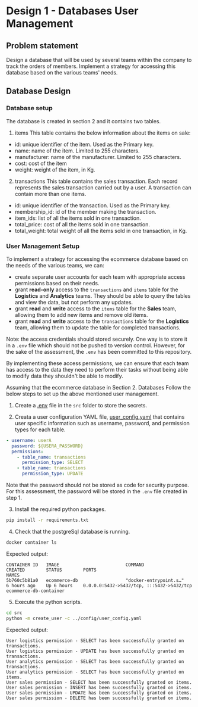 # Design 1 - Databases User Management

## Problem statement
Design a database that will be used by several teams within the company to track the orders of members. Implement a strategy for accessing this database based on the various teams' needs.

## Database Design

### Database setup
The database is created in section 2 and it contains two tables.
1. items
This table contains the below information about the items on sale:
- id: unique identifier of the item. Used as the Primary key.
- name: name of the item. Limited to 255 characters.
- manufacturer: name of the manufacturer. Limited to 255 characters.
- cost: cost of the item
- weight: weight of the item, in Kg.

2. transactions
This table contains the sales transaction. Each record represents the sales transaction carried out by a user. A transaction can contain more than one items.
- id: unique identifier of the transaction. Used as the Primary key.
- membership_id: id of the member making the transaction.
- item_ids: list of all the items sold in one transaction.
- total_price: cost of all the items sold in one transaction.
- total_weight: total weight of all the items sold in one transaction, in Kg.

### User Management Setup
To implement a strategy for accessing the ecommerce database based on the needs of the various teams, we can:
- create separate user accounts for each team with appropriate access permissions based on their needs.
- grant **read-only** access to the `transactions` and `items` table for the **Logistics** and **Analytics** teams. They should be able to query the tables and view the data, but not perform any updates.
- grant **read** and **write** access to the `items` table for the **Sales** team, allowing them to add new items and remove old items.
- grant **read** and **write** access to the `transactions` table for the **Logistics** team, allowing them to update the table for completed transactions.

Note: the access credentials should stored securely. One way is to store it in a `.env` file which should not be pushed to version control. However, for the sake of the assessment, the `.env` has been committed to this repository.

By implementing these access permissions, we can ensure that each team has access to the data they need to perform their tasks without being able to modify data they shouldn't be able to modify.

Assuming that the ecommerce database in Section 2. Databases
Follow the below steps to set up the above mentioned user management.

1. Create a [.env](/3_system_design/design_1/src/.env) file in the `src` folder to store the secrets.

2. Creata a user configuration YAML file, [user_config.yaml](/3_system_design/design_1/config/user_config.yaml) that contains user specific information such as username, password, and permission types for each table.
```yaml
- username: userA
  password: ${USERA_PASSWORD}
  permissions:
    - table_name: transactions
      permission_type: SELECT
    - table_name: transactions
      permission_type: UPDATE
```
Note that the password should not be stored as code for security purpose. For this assessment, the password will be stored in the `.env` file created in step 1.

3. Install the required python packages.
```bash
pip install -r requirements.txt 
```

4. Check that the postgreSql database is running.
```bash
docker container ls
```
Expected output:
```
CONTAINER ID   IMAGE                         COMMAND                  CREATED        STATUS        PORTS                                       NAMES
5b760c5b81a0   ecommerce-db                  "docker-entrypoint.s…"   6 hours ago    Up 6 hours    0.0.0.0:5432->5432/tcp, :::5432->5432/tcp   ecommerce-db-container
```

5. Execute the python scripts.
```bash
cd src
python -m create_user -c ../config/user_config.yaml
```

Expected output:
```
User logistics permission - SELECT has been successfully granted on transactions.
User logistics permission - UPDATE has been successfully granted on transactions.
User analytics permission - SELECT has been successfully granted on transactions.
User analytics permission - SELECT has been successfully granted on items.
User sales permission - SELECT has been successfully granted on items.
User sales permission - INSERT has been successfully granted on items.
User sales permission - UPDATE has been successfully granted on items.
User sales permission - DELETE has been successfully granted on items.
```